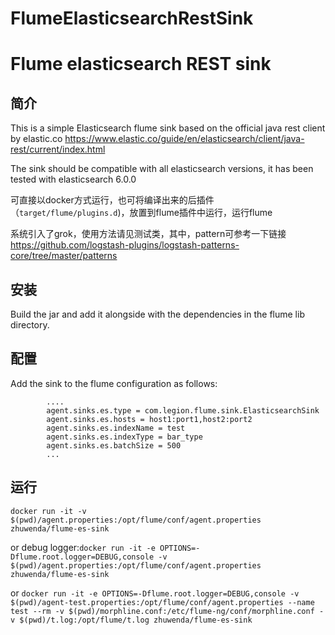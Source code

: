 # FlumeElasticsearchRestSink
Flume elasticsearch REST sink
=============================

简介
--

This is a simple Elasticsearch flume sink based on the official java rest client by elastic.co https://www.elastic.co/guide/en/elasticsearch/client/java-rest/current/index.html

The sink should be compatible with all elasticsearch versions, it has been tested with elasticsearch 6.0.0

可直接以docker方式运行，也可将编译出来的后插件（`target/flume/plugins.d`)，放置到flume插件中运行，运行flume

系统引入了grok，使用方法请见测试类，其中，pattern可参考一下链接
https://github.com/logstash-plugins/logstash-patterns-core/tree/master/patterns

安装
--

Build the jar and add it alongside with the dependencies in the flume lib directory.

配置
--

Add the sink to the flume configuration as follows:
```
        ....
        agent.sinks.es.type = com.legion.flume.sink.ElasticsearchSink
        agent.sinks.es.hosts = host1:port1,host2:port2
        agent.sinks.es.indexName = test
        agent.sinks.es.indexType = bar_type
        agent.sinks.es.batchSize = 500
        ...
```

运行
--
`docker run -it -v $(pwd)/agent.properties:/opt/flume/conf/agent.properties zhuwenda/flume-es-sink`

or debug logger:`docker run -it -e OPTIONS=-Dflume.root.logger=DEBUG,console -v $(pwd)/agent.properties:/opt/flume/conf/agent.properties zhuwenda/flume-es-sink`

or `docker run -it -e OPTIONS=-Dflume.root.logger=DEBUG,console -v $(pwd)/agent-test.properties:/opt/flume/conf/agent.properties --name test --rm -v $(pwd)/morphline.conf:/etc/flume-ng/conf/morphline.conf -v $(pwd)/t.log:/opt/flume/t.log zhuwenda/flume-es-sink`
